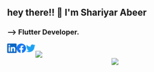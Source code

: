  

## hey there!! :wave: I'm Shariyar Abeer 

### --> Flutter Developer.

	


<!-- ### hey there :wave: <img src="https://media.giphy.com/media/hvRJCLFzcasrR4ia7z/giphy.gif" width="25px"> -->


<a href="https://www.linkedin.com/in/mdarifshariyar/">
  <img align="left" alt="Arif's LinkedIN" width="22px" target="_blank" src="./assets/linkedin.svg" />
</a>

<a href="https://www.facebook.com/ShariyarAbeer/">
  <img align="left" alt="Arif's facebook" width="22px" target="_blank" src="./assets/facebook.svg" />
</a>
<a href="https://twitter.com/ShariyarAbeer">
  <img align="left" alt="Shariyar Abeer | Twitter" width="22px" target="_blank" src="./assets/twitter.svg" />
</a>
<br>
<!--###  Contribution Stats -->
<div align="center">
<a href="https://github.com/ShariyarAbeer">
 <img align="left" src="https://github-readme-stats.vercel.app/api/top-langs/?username=ShariyarAbeer&theme=react&layout=compact&hide_border=true&langs_count=10&hide=html,css" />
</a>
<br>
<!-- ###  Language Stats -->
<a href="https://github.com/ShariyarAbeer">
 <img algin="center" src="https://github-readme-stats.vercel.app/api?username=ShariyarAbeer&show_icons=true&&theme=react&count_private=true&include_all_commits=true&hide_border=true&hide=issues,prs,contribs"/>
</a>
	</div>



<!--
**ShariyarAbeer/ShariyarAbeer** is a ✨ _special_ ✨ repository because its `README.md` (this file) appears on your GitHub profile.

- ### Hi there 👋



Here are some ideas to get you started:

- 🔭 I’m currently working on ...
- 🌱 I’m currently learning ...
- 👯 I’m looking to collaborate on ...
- 🤔 I’m looking for help with ...
- 💬 Ask me about ...
- 📫 How to reach me: ...
- 😄 Pronouns: ...
- ⚡ Fun fact: ...
-->
